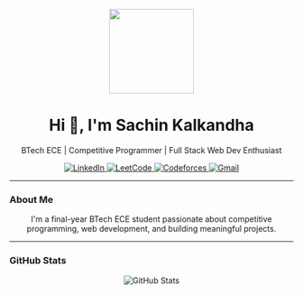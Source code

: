 <!-- README.md -->

<p align="center">
  <img src="https://media.giphy.com/media/26BRzozg4TCBXv6QU/giphy.gif" width="150"/>
</p>

<h1 align="center">Hi 👋, I'm Sachin Kalkandha</h1>
<p align="center">BTech ECE | Competitive Programmer | Full Stack Web Dev Enthusiast</p>

<p align="center">
  <a href="https://www.linkedin.com/in/[your-linkedin](https://linkedin.com/in/sachin-kalkandha20881)/" target="_blank">
    <img src="https://img.shields.io/badge/LinkedIn-0A66C2?style=for-the-badge&logo=linkedin&logoColor=white" alt="LinkedIn"/>
  </a>
  <a href="https://leetcode.com/[your-leetcode](https://leetcode.com/sachin11729)/" target="_blank">
    <img src="https://img.shields.io/badge/LeetCode-FFA116?style=for-the-badge&logo=leetcode&logoColor=white" alt="LeetCode"/>
  </a>
  <a href="https://codeforces.com/profile/[your-cf](https://codeforces.com/profile/Sachin128)" target="_blank">
    <img src="https://img.shields.io/badge/Codeforces-1F8ACB?style=for-the-badge&logo=codeforces&logoColor=white" alt="Codeforces"/>
  </a>
  <a href="mailto:sachinkalkandha11@gmail.com" target="_blank">
    <img src="https://img.shields.io/badge/Gmail-D14836?style=for-the-badge&logo=gmail&logoColor=white" alt="Gmail"/>
  </a>
</p>

---

### About Me
<p align="center">
I'm a final-year BTech ECE student passionate about competitive programming, web development, and building meaningful projects.
</p>

---

### GitHub Stats
<p align="center">
  <img src="https://github-readme-stats.vercel.app/api?username=your-github&show_icons=true&theme=tokyonight" alt="GitHub Stats"/>
</p>
